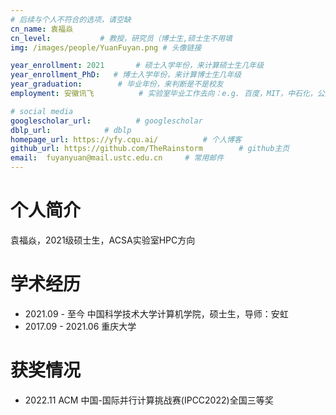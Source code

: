 ```yaml
---
# 后续与个人不符合的选项，请空缺
cn_name: 袁福焱
cn_level:           # 教授，研究员（博士生,硕士生不用填
img: /images/people/YuanFuyan.png # 头像链接

year_enrollment: 2021       # 硕士入学年份，来计算硕士生几年级
year_enrollment_PhD:   # 博士入学年份，来计算博士生几年级
year_graduation:        # 毕业年份，来判断是不是校友
employment: 安徽讯飞          # 实验室毕业工作去向：e.g. 百度，MIT，中石化，公务员

# social media
googlescholar_url:          # googlescholar
dblp_url:            # dblp
homepage_url: https://yfy.cqu.ai/          # 个人博客
github_url: https://github.com/TheRainstorm        # github主页
email:  fuyanyuan@mail.ustc.edu.cn     # 常用邮件
---
```


# 个人简介

袁福焱，2021级硕士生，ACSA实验室HPC方向

# 学术经历

* 2021.09 - 至今 中国科学技术大学计算机学院，硕士生，导师：安虹
* 2017.09 - 2021.06 重庆大学

# 获奖情况

* 2022.11 ACM 中国-国际并行计算挑战赛(IPCC2022)全国三等奖